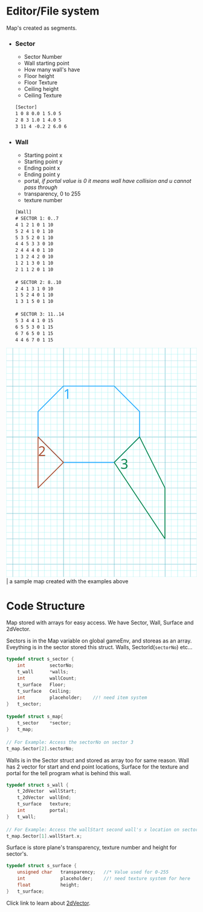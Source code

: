 # Editor/File system
Map's created as segments.
* ### Sector
  * Sector Number
  * Wall starting point
  * How many wall's have
  * Floor height
  * Floor Texture
  * Ceiling height
  * Ceiling Texture
  ```txt
  [Sector]
  1 0 8 0.0 1 5.0 5
  2 8 3 1.0 1 4.0 5
  3 11 4 -0.2 2 6.0 6
  ```
* ### Wall
  * Starting point x
  * Starting point y
  * Ending point x
  * Ending point y
  * portal, _if portal value is 0 it means wall have collision and u cannot pass through_
  * transparency, 0 to 255
  * texture number
  ```txt
  [Wall]
  # SECTOR 1: 0..7
  4 1 2 1 0 1 10
  5 2 4 1 0 1 10
  5 3 5 2 0 1 10
  4 4 5 3 3 0 10
  2 4 4 4 0 1 10
  1 3 2 4 2 0 10
  1 2 1 3 0 1 10
  2 1 1 2 0 1 10
  
  # SECTOR 2: 8..10
  2 4 1 3 1 0 10
  1 5 2 4 0 1 10
  1 3 1 5 0 1 10
  
  # SECTOR 3: 11..14
  5 3 4 4 1 0 15
  6 5 5 3 0 1 15
  6 7 6 5 0 1 15
  4 4 6 7 0 1 15
  ```
![exampleMap](./img/ExampleMap.svg)\
| a sample map created with the examples above
# Code Structure
Map stored with arrays for easy access. We have Sector, Wall, Surface and 2dVector.

Sectors is in the Map variable on global gameEnv, and storeas as an array. Eveything is in the sector stored this struct. Walls, SectorId(`sectorNo`) etc...
```c
typedef	struct s_sector {
	int			sectorNo;
	t_wall		*walls;
	int			wallCount;
	t_surface	Floor;
	t_surface	Ceiling;
	int			placeholder;	//! need item system
}	t_sector;

typedef struct s_map{
	t_sector	*sector;
}	t_map;

// For Example: Access the sectorNo on sector 3
t_map.Sector[2].sectorNo;
```

Walls is in the Sector struct and stored as array too for same reason. Wall has 2 vector for start and end point locations, Surface for the texture and portal for the tell program what is behind this wall.
```c
typedef struct s_wall {
	t_2dVector	wallStart;
	t_2dVector	wallEnd;
	t_surface	texture;
	int			portal;
}	t_wall;

// For Example: Access the wallStart second wall's x location on sector 2
t_map.Sector[1].wallStart.x;
```

Surface is store plane's transparency, texture number and height for sector's.
```c
typedef	struct s_surface {
	unsigned char	transparency;	//* Value used for 0-255
	int				placeholder;	//! need texture system for here
	float			height;
}	t_surface;
```

Click link to learn about [2dVector](./commonStructures.md#2dVector).